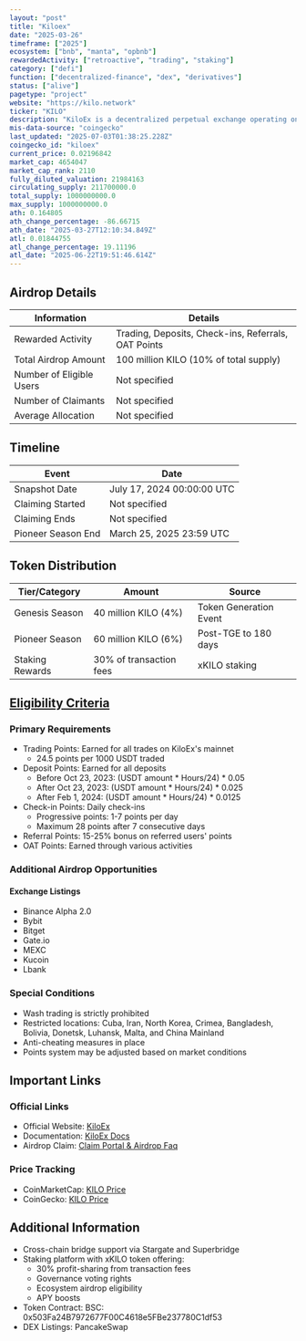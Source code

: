 ```yaml
---
layout: "post"
title: "Kiloex"
date: "2025-03-26"
timeframe: ["2025"]
ecosystem: ["bnb", "manta", "opbnb"]
rewardedActivity: ["retroactive", "trading", "staking"]
category: ["defi"]
function: ["decentralized-finance", "dex", "derivatives"]
status: ["alive"]
pagetype: "project"
website: "https://kilo.network"
ticker: "KILO"
description: "KiloEx is a decentralized perpetual exchange operating on BNBChain, opBNB, and Manta, offering trading, staking, and governance features with a focus on user rewards and ecosystem growth."
mis-data-source: "coingecko"
last_updated: "2025-07-03T01:38:25.228Z"
coingecko_id: "kiloex"
current_price: 0.02196842
market_cap: 4654047
market_cap_rank: 2110
fully_diluted_valuation: 21984163
circulating_supply: 211700000.0
total_supply: 1000000000.0
max_supply: 1000000000.0
ath: 0.164805
ath_change_percentage: -86.66715
ath_date: "2025-03-27T12:10:34.849Z"
atl: 0.01844755
atl_change_percentage: 19.11196
atl_date: "2025-06-22T19:51:46.614Z"
---
```


## Airdrop Details

| Information              | Details                                                     |
| ------------------------ | ----------------------------------------------------------- |
| Rewarded Activity        | Trading, Deposits, Check-ins, Referrals, OAT Points         |
| Total Airdrop Amount     | 100 million KILO (10% of total supply)                      |
| Number of Eligible Users | Not specified                                               |
| Number of Claimants      | Not specified                                               |
| Average Allocation       | Not specified                                               |

## Timeline

| Event               | Date                                           |
| ------------------- | ---------------------------------------------- |
| Snapshot Date       | July 17, 2024 00:00:00 UTC                     |
| Claiming Started    | Not specified                                  |
| Claiming Ends       | Not specified                                  |
| Pioneer Season End  | March 25, 2025 23:59 UTC                       |

## Token Distribution

| Tier/Category      | Amount                                   | Source                    |
| ------------------ | ---------------------------------------- | ------------------------- |
| Genesis Season     | 40 million KILO (4%)                     | Token Generation Event    |
| Pioneer Season     | 60 million KILO (6%)                     | Post-TGE to 180 days      |
| Staking Rewards    | 30% of transaction fees                  | xKILO staking             |

## [Eligibility Criteria](https://docs.kiloex.io/kiloex/airdrop-and-reward/airdrop-pioneer-season)

### Primary Requirements

- Trading Points: Earned for all trades on KiloEx's mainnet
  - 24.5 points per 1000 USDT traded
- Deposit Points: Earned for all deposits
  - Before Oct 23, 2023: (USDT amount * Hours/24) * 0.05
  - After Oct 23, 2023: (USDT amount * Hours/24) * 0.025
  - After Feb 1, 2024: (USDT amount * Hours/24) * 0.0125
- Check-in Points: Daily check-ins
  - Progressive points: 1-7 points per day
  - Maximum 28 points after 7 consecutive days
- Referral Points: 15-25% bonus on referred users' points
- OAT Points: Earned through various activities

### Additional Airdrop Opportunities

#### Exchange Listings
- Binance Alpha 2.0
- Bybit
- Bitget
- Gate.io
- MEXC
- Kucoin
- Lbank

### Special Conditions

- Wash trading is strictly prohibited
- Restricted locations: Cuba, Iran, North Korea, Crimea, Bangladesh, Bolivia, Donetsk, Luhansk, Malta, and China Mainland
- Anti-cheating measures in place
- Points system may be adjusted based on market conditions

## Important Links

### Official Links

- Official Website: [KiloEx](https://kilo.network)
- Documentation: [KiloEx Docs](https://docs.kiloex.io)
- Airdrop Claim: [Claim Portal & Airdrop Faq](https://app.kiloex.io/airdrop/claim?chain=opBNB)

### Price Tracking

- CoinMarketCap: [KILO Price](https://coinmarketcap.com/currencies/kiloex/)
- CoinGecko: [KILO Price](https://www.coingecko.com/en/coins/kiloex)

## Additional Information

- Cross-chain bridge support via Stargate and Superbridge
- Staking platform with xKILO token offering:
  - 30% profit-sharing from transaction fees
  - Governance voting rights
  - Ecosystem airdrop eligibility
  - APY boosts
- Token Contract: BSC: 0x503Fa24B7972677F00C4618e5FBe237780C1df53
- DEX Listings: PancakeSwap